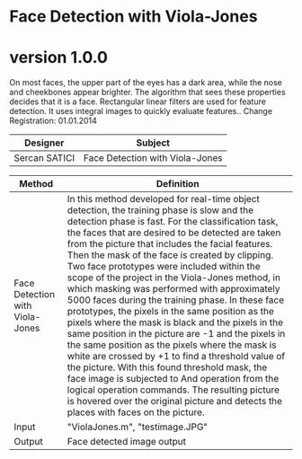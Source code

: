 # Face Detection with Viola-Jones 

# version 1.0.0
On most faces, the upper part of the eyes has a dark area, while the nose and cheekbones appear brighter. The algorithm that sees these properties decides that it is a face. Rectangular linear filters are used for feature detection. It uses integral images to quickly evaluate features.. Change Registration: 01.01.2014

Designer | Subject  |
---| --- |
Sercan SATICI | Face Detection with Viola-Jones  |


Method | Definition  |
---| --- |
Face Detection with Viola-Jones  | In this method developed for real-time object detection, the training phase is slow and the detection phase is fast. For the classification task, the faces that are desired to be detected are taken from the picture that includes the facial features. Then the mask of the face is created by clipping. Two face prototypes were included within the scope of the project in the Viola-Jones method, in which masking was performed with approximately 5000 faces during the training phase. In these face prototypes, the pixels in the same position as the pixels where the mask is black and the pixels in the same position in the picture are -1 and the pixels in the same position as the pixels where the mask is white are crossed by +1 to find a threshold value of the picture. With this found threshold mask, the face image is subjected to And operation from the logical operation commands. The resulting picture is hovered over the original picture and detects the places with faces on the picture. |
Input |  "ViolaJones.m", "testimage.JPG" |
Output | Face detected image output |
